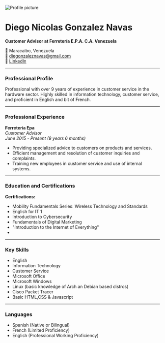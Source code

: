 
![Profile picture ](https://github.com/Diegonzaleznavas/cv1/blob/main/headshot2.png?raw=true) 

# Diego Nicolas Gonzalez Navas

**Customer Advisor at Ferretería E.P.A. C.A. Venezuela**

📍 Maracaibo, Venezuela  
📧 diegonzaleznavas@gmail.com  
🔗 [LinkedIn](www.linkedin.com/in/diego-gonzalez-navas-869b02155)

---

### **Professional Profile**

Professional with over 9 years of experience in customer service in the hardware sector. Highly skilled in information technology, customer service, and proficient in English and bit of French.

---

### **Professional Experience**


**Ferretería Epa**  
_Customer Advisor_  
_June 2015 - Present (9 years 6 months)_

- Providing specialized advice to customers on products and services.
- Efficient management and resolution of customer inquiries and complaints.
- Training new employees in customer service and use of internal systems.

---

### **Education and Certifications**

**Certifications:**

- Mobility Fundamentals Series: Wireless Technology and Standards
- English for IT 1
- Introduction to Cybersecurity
- Fundamentals of Digital Marketing
- "Introduction to the Internet of Everything"
- 

---

### **Key Skills**

- English
- Information Technology
- Customer Service
- Microsoft Office
- Microsoft Windows
- Linux (basic knowledge of Arch an Debian based distros)
- Cisco Packet Tracer
- Basic HTML,CSS & Javascript

---

### **Languages**

- Spanish (Native or Bilingual)
- French (Limited Proficiency)
- English (Professional Working Proficiency)
